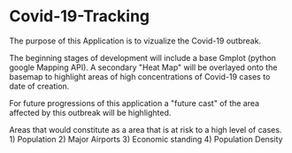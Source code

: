 # Covid-19-Tracking

The purpose of this Application is to vizualize the Covid-19 outbreak. 

The beginning stages of development will include a base Gmplot (python google Mapping API). A secondary "Heat Map"
will be overlayed onto the basemap to highlight areas of high concentrations of Covid-19 cases to date of
creation. 

For future progressions of this application a "future cast" of the area affected by this outbreak will be highlighted. 

Areas that would constitute as a area that is at risk to a high level of cases. 
        1) Population 
        2) Major Airports 
        3) Economic standing
        4) Population Density
